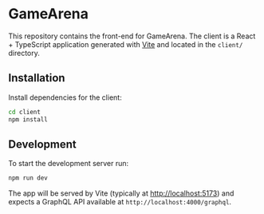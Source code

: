 # GameArena

This repository contains the front-end for GameArena. The client is a React + TypeScript application generated with [Vite](https://vitejs.dev/) and located in the `client/` directory.

## Installation

Install dependencies for the client:

```bash
cd client
npm install
```

## Development

To start the development server run:

```bash
npm run dev
```

The app will be served by Vite (typically at <http://localhost:5173>) and expects a GraphQL API available at `http://localhost:4000/graphql`.
